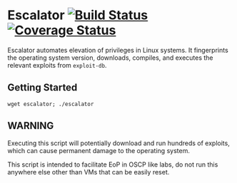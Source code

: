 # Escalator [![Build Status](https://travis-ci.org/guifre/escalator.svg?branch=master)](https://travis-ci.org/guifre/escalator.svg?branch=master) [![Coverage Status](https://coveralls.io/repos/github/guifre/escalator/badge.svg?branch=master)](https://coveralls.io/github/guifre/escalator?branch=master)

Escalator automates elevation of privileges in Linux systems. It fingerprints the operating system version, downloads, compiles, and executes the relevant exploits from `exploit-db`.

## Getting Started


```
wget escalator; ./escalator
```

## WARNING
Executing this script will potentially download and run hundreds of exploits, which can cause permanent damage to the operating system.

This script is intended to facilitate EoP in OSCP like labs, do not run this anywhere else other than VMs that can be easily reset.